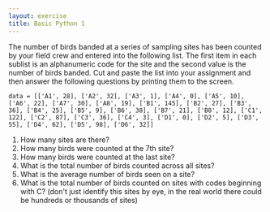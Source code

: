 ```yaml
---
layout: exercise
title: Basic Python 1
---
```


The number of birds banded at a series of sampling sites has been counted by
your field crew and entered into the following list. The first item in each
sublist is an alphanumeric code for the site and the second value is the number
of birds banded. Cut and paste the list into your assignment and then answer the
following questions by printing them to the screen.

    data = [['A1', 28], ['A2', 32], ['A3', 1], ['A4', 0], ['A5', 10], ['A6', 22], ['A7', 30], ['A8', 19], ['B1', 145], ['B2', 27], ['B3', 36], ['B4', 25], ['B5', 9], ['B6', 38], ['B7', 21], ['B8', 12], ['C1', 122], ['C2', 87], ['C3', 36], ['C4', 3], ['D1', 0], ['D2', 5], ['D3', 55], ['D4', 62], ['D5', 98], ['D6', 32]]

1.  How many sites are there?
2.  How many birds were counted at the 7th site?
3.  How many birds were counted at the last site?
4.  What is the total number of birds counted across all sites?
5.  What is the average number of birds seen on a site?
6.  What is the total number of birds counted on sites with codes
    beginning with C? (don't just identify this sites by eye, in the
    real world there could be hundreds or thousands of sites)

